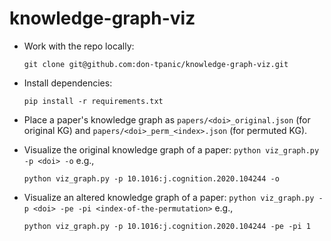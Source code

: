 # knowledge-graph-viz

* Work with the repo locally:
  ```
  git clone git@github.com:don-tpanic/knowledge-graph-viz.git
  ```

* Install dependencies:
  ```
  pip install -r requirements.txt
  ```

* Place a paper's knowledge graph as `papers/<doi>_original.json` (for original KG) and `papers/<doi>_perm_<index>.json` (for permuted KG).

* Visualize the original knowledge graph of a paper: `python viz_graph.py -p <doi> -o`
e.g.,
  ```
  python viz_graph.py -p 10.1016:j.cognition.2020.104244 -o
  ```

* Visualize an altered knowledge graph of a paper: `python viz_graph.py -p <doi> -pe -pi <index-of-the-permutation>`
e.g., 
  ```
  python viz_graph.py -p 10.1016:j.cognition.2020.104244 -pe -pi 1
  ```
